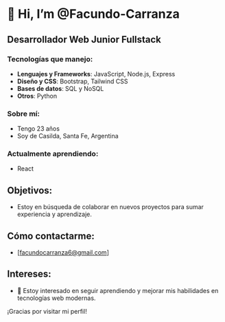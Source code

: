 # 👋 Hi, I’m @Facundo-Carranza

## Desarrollador Web Junior Fullstack

### Tecnologías que manejo:
- **Lenguajes y Frameworks**: JavaScript, Node.js, Express
- **Diseño y CSS**: Bootstrap, Tailwind CSS
- **Bases de datos**: SQL y NoSQL
- **Otros**: Python

### Sobre mí:
- Tengo 23 años
- Soy de Casilda, Santa Fe, Argentina

### Actualmente aprendiendo:
- React

## Objetivos:
- Estoy en búsqueda de colaborar en nuevos proyectos para sumar experiencia y aprendizaje.

## Cómo contactarme:
- [facundocarranza6@gmail.com]

## Intereses:
- 💞️ Estoy interesado en seguir aprendiendo y mejorar mis habilidades en tecnologías web modernas.

¡Gracias por visitar mi perfil!
